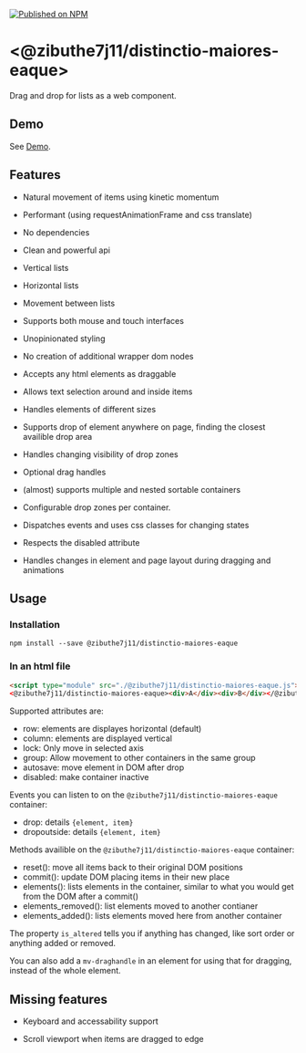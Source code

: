 [![Published on NPM](https://img.shields.io/npm/v/@zibuthe7j11/distinctio-maiores-eaque.svg)](https://www.npmjs.com/package/@zibuthe7j11/distinctio-maiores-eaque)

# &lt;@zibuthe7j11/distinctio-maiores-eaque&gt;

Drag and drop for lists as a web component.

## Demo

See [Demo](https://blog.jonas.liljegren.org/@zibuthe7j11/distinctio-maiores-eaque/).

## Features

* Natural movement of items using kinetic momentum

* Performant (using requestAnimationFrame and css translate)

* No dependencies

* Clean and powerful api

* Vertical lists

* Horizontal lists

* Movement between lists

* Supports both mouse and touch interfaces

* Unopinionated styling

* No creation of additional wrapper dom nodes

* Accepts any html elements as draggable

* Allows text selection around and inside items

* Handles elements of different sizes

* Supports drop of element anywhere on page, finding the closest availible drop area

* Handles changing visibility of drop zones

* Optional drag handles

* (almost) supports multiple and nested sortable containers

* Configurable drop zones per container.

* Dispatches events and uses css classes for changing states

* Respects the disabled attribute

* Handles changes in element and page layout during dragging and animations


## Usage

### Installation

```
npm install --save @zibuthe7j11/distinctio-maiores-eaque
```

### In an html file
```html
<script type="module" src="./@zibuthe7j11/distinctio-maiores-eaque.js"></script>
<@zibuthe7j11/distinctio-maiores-eaque><div>A</div><div>B</div></@zibuthe7j11/distinctio-maiores-eaque>
```

Supported attributes are:
* row: elements are displayes horizontal (default)
* column: elements are displayed vertical
* lock: Only move in selected axis
* group: Allow movement to other containers in the same group
* autosave: move element in DOM after drop
* disabled: make container inactive

Events you can listen to on the `@zibuthe7j11/distinctio-maiores-eaque` container:
* drop: details `{element, item}`
* dropoutside: details `{element, item}`

Methods availible on the `@zibuthe7j11/distinctio-maiores-eaque` container:
* reset(): move all items back to their original DOM positions
* commit(): update DOM placing items in their new place
* elements(): lists elements in the container, similar to what you would get from the DOM after a commit()
* elements_removed(): list elements moved to another contianer
* elements_added(): lists elements moved here from another container

The property `is_altered` tells you if anything has changed, like sort order or anything added or removed.

You can also add a `mv-draghandle` in an element for using that for dragging, instead of the whole element.


## Missing features

* Keyboard and accessability support

* Scroll viewport when items are dragged to edge
